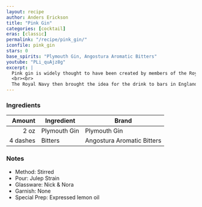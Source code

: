 ```yaml
---
layout: recipe
author: Anders Erickson
title: "Pink Gin"
categories: [cocktail]
eras: [classic]
permalink: "/recipe/pink_gin/"
iconfile: pink_gin
stars: 0
base_spirits: "Plymouth Gin, Angostura Aromatic Bitters"
youtube: "PLi_quAjz8g"
excerpt: |
  Pink gin is widely thought to have been created by members of the Royal Navy. Plymouth gin is a 'sweet' gin, as opposed to London gin which is 'dry', and was added to Angostura bitters to make the consumption of Angostura bitters more enjoyable as they were used as a treatment for sea sickness in 1824 by Dr. Johann Gottlieb Benjamin Siegert.
  <br><br>
  The Royal Navy then brought the idea for the drink to bars in England, where this method of serving was first noted on the mainland. By the 1870s, gin was becoming increasingly popular and many of the finer establishments in England were serving pink gins.
---
```


### Ingredients

|   Amount | Ingredient   | Brand                      |
| -------: | ------------ | -------------------------- |
|     2 oz | Plymouth Gin | Plymouth Gin               |
| 4 dashes | Bitters      | Angostura Aromatic Bitters |

### Notes

- Method: Stirred
- Pour: Julep Strain
- Glassware: Nick & Nora
- Garnish: None
- Special Prep: Expressed lemon oil

